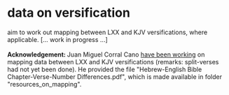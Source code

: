 # data on versification

aim to work out mapping between LXX and KJV versifications, where applicable. [... work in progress ...]<br>
<br>
<b>Acknowledgement: </b>Juan Miguel Corral Cano <a href='http://www.biblesupport.com/e-sword-downloads/file/10851-complete-greek-bible-with-nt-variants-and-ot-alternate-texts/'>have been working</a> on mapping data between LXX and KJV versifications (remarks: split-verses had not yet been done).  He provided the file "Hebrew-English Bible Chapter-Verse-Number Differences.pdf", which is made available in folder "resources_on_mapping".

